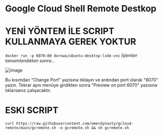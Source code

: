 # Google Cloud Shell Remote Destkop

# YENİ YÖNTEM İLE SCRIPT KULLANMAYA GEREK YOKTUR

`docker run -p 6070:80 dorowu/ubuntu-desktop-lxde-vnc`
*İşlemler tamamlandıktan sonra...*

![image](https://github.com/omerdynasty/gcloud-remote/assets/74985599/2160d002-176a-4c1e-8099-06ccee5e2089)

Bu kısımdan "Change Port" yazısına tıklayın ve ardından port olarak "6070" yazın.
Tekrar aynı menüye girdikten sonra "Preview on port 6070" yazısına tıklarsanız çalışacaktır.

# ESKI SCRIPT
`curl https://raw.githubusercontent.com/omerdynasty/gcloud-remote/main/gcremote.sh -o gcremote.sh && sh gcremote.sh`














